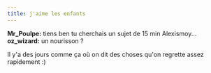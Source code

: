 ```yaml
---
title: j'aime les enfants
---
```


**Mr_Poulpe:** tiens ben tu cherchais un sujet de 15 min Alexismoy...   
**oz_wizard:** un nourisson ?

Il y'a des jours comme ça où on dit des choses qu'on regrette assez rapidement
:)

